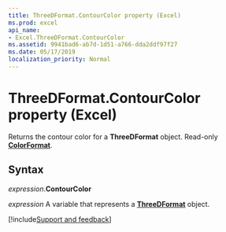 ```yaml
---
title: ThreeDFormat.ContourColor property (Excel)
ms.prod: excel
api_name:
- Excel.ThreeDFormat.ContourColor
ms.assetid: 9941bad6-ab7d-1d51-a766-dda2ddf97f27
ms.date: 05/17/2019
localization_priority: Normal
---
```



# ThreeDFormat.ContourColor property (Excel)

Returns the contour color for a **ThreeDFormat** object. Read-only **[ColorFormat](excel.colorformat.md)**.


## Syntax

_expression_.**ContourColor**

_expression_ A variable that represents a **[ThreeDFormat](Excel.ThreeDFormat.md)** object.




[!include[Support and feedback](~/includes/feedback-boilerplate.md)]